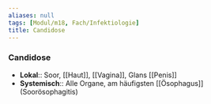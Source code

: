 ```yaml
---
aliases: null
tags: [Modul/m18, Fach/Infektiologie]
title: Candidose
---
```

### Candidose
- **Lokal**:: Soor, [[Haut]], [[Vagina]], Glans [[Penis]]
- **Systemisch**:: Alle Organe, am häufigsten [[Ösophagus]] (Soorösophagitis)
